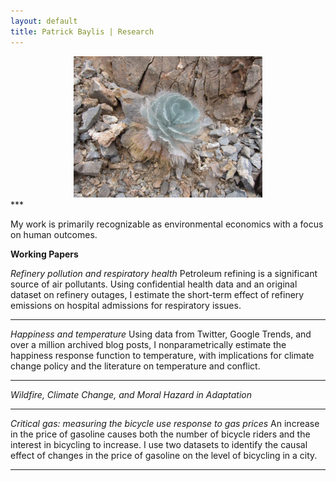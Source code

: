 ```yaml
---
layout: default
title: Patrick Baylis | Research
---
```


<center>
<img src="images/dvflower.jpg" alt="Death Valley Flower" width="60%" height="60%" class="shadow" />
</center>
***

My work is primarily recognizable as environmental economics with a focus on human outcomes. 

**Working Papers**

*_Refinery pollution and respiratory health_*
Petroleum refining is a significant source of air pollutants. Using confidential health data and an original dataset on refinery outages, I estimate the short-term effect of refinery emissions on hospital admissions for respiratory issues.  

***

*_Happiness and temperature_*
Using data from Twitter, Google Trends, and over a million archived blog posts, I nonparametrically estimate the happiness response function to temperature, with implications for climate change policy and the literature on temperature and conflict.

***

*_Wildfire, Climate Change, and Moral Hazard in Adaptation_*

***

*_Critical gas: measuring the bicycle use response to gas prices_*
An increase in the price of gasoline causes both the number of bicycle riders and the interest in bicycling to increase. I use two datasets to identify the causal effect of changes in the price of gasoline on the level of bicycling in a city.

***
